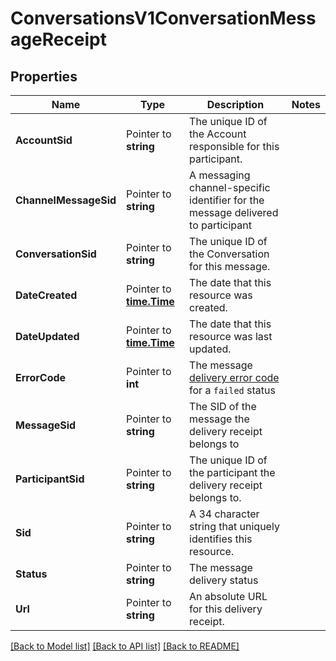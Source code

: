 # ConversationsV1ConversationMessageReceipt

## Properties

Name | Type | Description | Notes
------------ | ------------- | ------------- | -------------
**AccountSid** | Pointer to **string** | The unique ID of the Account responsible for this participant. |
**ChannelMessageSid** | Pointer to **string** | A messaging channel-specific identifier for the message delivered to participant |
**ConversationSid** | Pointer to **string** | The unique ID of the Conversation for this message. |
**DateCreated** | Pointer to [**time.Time**](time.Time.md) | The date that this resource was created. |
**DateUpdated** | Pointer to [**time.Time**](time.Time.md) | The date that this resource was last updated. |
**ErrorCode** | Pointer to **int** | The message [delivery error code](https://www.twilio.com/docs/sms/api/message-resource#delivery-related-errors) for a `failed` status |
**MessageSid** | Pointer to **string** | The SID of the message the delivery receipt belongs to |
**ParticipantSid** | Pointer to **string** | The unique ID of the participant the delivery receipt belongs to. |
**Sid** | Pointer to **string** | A 34 character string that uniquely identifies this resource. |
**Status** | Pointer to **string** | The message delivery status |
**Url** | Pointer to **string** | An absolute URL for this delivery receipt. |

[[Back to Model list]](../README.md#documentation-for-models) [[Back to API list]](../README.md#documentation-for-api-endpoints) [[Back to README]](../README.md)


